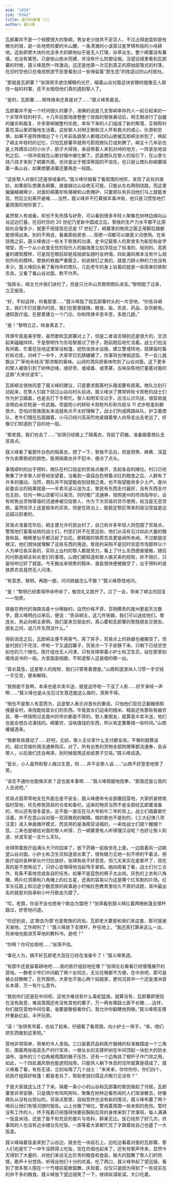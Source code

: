 ```yaml
---
aid: "1010"
zid: "0342"
title: 崖州的故事（八）
author: 聂义峰
---
```


瓦郎寨并不是一个规模很大的黎峒，男女老少拢共不足百人，不过占得底盘却是有眼光的很，是一处地势险要的半山腰，一条清澈的小溪穿过星罗棋布般的小块耕地。这些即使大块的也没多大的耕地似乎是无人打理，杂草丛生。整个峒寨没有寨墙，也没有篱笆，只是依山依水而建，并没有什么防御设施。当望远镜里看到瓦郎寨的时候，聂义峰竟然一阵激动，这还是他第一次见到真正的原始部落式的村落，在旧时空他只在电视旅游节目里看到过一些保留着“原生态”的改造过的山村居社。

“那就是瓦郎寨？”张琪用手遮住耀眼的光芒，瞄着山谷对面这块安静的就像无人居住一般的村寨，还不太相信他们真的遇到黎人了。

“是的，瓦郎寨……带阵焕来还真是对了……”聂义峰笑着说。

瓦郎寨并不是一个时间很久的寨子，准确的说是几支黎峒幸存的人一起合起来的一个非常年轻的村子。十几年前那场席卷整个琼南的黎族暴动后，明王朝进行了血腥的屠杀和报复，许多黎峒被整村杀绝，幸存下来的人们组成了新的聚落，互相帮衬着在深山里顽强地生活着。这些黎人对明王朝和汉人怀有极大的戒心、仇恨和恐惧，如果不是阵焕唱出了十几年前各路黎人都唱过的山歌被瓦郎峒主听到了，唤起了峒主年轻时的记忆，只怕瓦郎寨早就用弓箭把商队打成刺猬了。峒主十几年前也是上阵搏杀过的小伙子，胆子大得很，亲自带着人来到对峙的地方，一阵紧张地谈判之后，一场冲突就在山歌对唱中被化解了。武装商队在黎人的指引下，在山里七绕八绕才来到了峒寨外面，也许是出于根深蒂固的不信任，也只是让商队和峒寨隔着一条山谷，如果想要进寨还要再走一段路。

“这些黎人对我们还是很戒备的。”聂义峰仔细看了看周围的地形，发现了此处的奥妙。如果部队想袭击峒寨，直接越过山谷绝无可能，只能从左右两侧绕路，而这里偏偏植被稀少，对面的峒寨却有植被和山势掩护，只要部队有异动他们马上就能发现，然后立刻离开避难……当然，聂义峰并不打算搞军事冲突，他只是习惯性地打量周围的地形罢了。

虽然黎人有戒备，却也不失热情与好奇，可以看到很多年轻人聚集在树林边缘向山谷这边打量。在旧时空的 20 世纪乃至新中国成立后，黎族的生产力水平都不比原始社会强多少，就更不用提现在还是 17 世纪了，峒寨里的物资之匮乏用脚后跟都能想得出来。别的不用说，看看那些房舍……简陋一词都可以做褒义词使用。在来琼南之前，聂义峰做过一些关于黎族的功课，史书记载黎人的房舍多为船型和金字塔型，而一个从小衣食无忧的现代人的脑海里立刻浮现出了标准的、规则的、高质量的建筑模样，可是现在眼前却是摇摇欲坠随时会坍塌，四处漏风根本没有什么规则外形的模样。黎族的铁器严重匮乏，别说铁钉之类的，就是刀耕火种的刀也没有多少。聂义峰回头看了看待命的商队，几批老牛的身上驮着的就是一些简单的铁制农具，又看了看山谷对面，默不作声。

“指挥长，峒主允许我们进村了，但是只允许山货商带商队进去。”黎明跑了过来，立正报告。

“好，不如这样，你看那里……”聂义峰指了指瓦郎寨村头的一片空地，“你告诉峒主，我们不打扰寨内村民，我们在那里摆摊，粮食、盐、农具、药品、杂货都有。通知医疗组，在那里建立一个门诊。你和阵焕辛苦辛苦，多跑几趟。”

“是！”黎明立正，转身离去了。

阵焕毕竟是美孚黎，虽然歌和瓦郎寨对上了，但是二者语言相别还是很大的，交流起来磕磕绊绊，于是黎明作为东哈黎接过了担子，跑前跑后地忙活着。战士们也没有闲着，忙着在驻地这里架设帐篷，挖防虫排水设施，建立警戒阵地，搭建临时畜栏和仓库。对峙了一中午，大家早已饥肠辘辘了，炊事班也埋锅造饭，不一会儿就飘出了“草地米线汤”那浓郁的香味。山涧的清风把香味吹到了山谷对面，这下更多的黎人被吸引到了树林边缘，或好奇、或戒备、或羡慕，五味杂陈地打量着对面的这群“大宋伏波军”。

瓦郎峒主很快同意了聂义峰的建议，只是要求距离村头隆闺要有距离。商队立刻行动起来，在黎人引路下绕过山谷向村头前进。聂义峰派了携带转轮卡宾枪的战士们作为护卫跟着，也是去打下手帮忙。黎人和明军交过手，应当认识鸟铳，很容易就会明白米尼枪是一件武器。但是短小的转轮卡宾枪外形和鸟铳与 11 式步枪差别都很大，恐怕对黎族朋友来说就有点不太好理解了。战士们列成两路纵队，护卫着商队，老牛们慢在后面跟着，小马已经兴高采烈地紧跟着黎人向导走出去老远了，好像它们知道到了目的地一般。

“那老聂，我们也去了……”张琪已经换上了隔离衣，背起了药箱，准备跟着商队去贸易点。

聂义峰看了看那件白色的隔离衣，想了一下，黎族不忌白，但是把黑、麻黄、深蓝作为丧葬祭祀的颜色，医用隔离衣并不犯冲，便点了点头。

事情顺利的出乎预料，商队在村口指定的贸易点展开，支起各自的摊位。村口已经聚集了许多黎人好奇地张望着，当看到一袋袋白色带着点红的粮食之后，人群有了许多的骚动。当然，商队并不指望能收到钱银之类，也不指望能收多少土产。崖州前委会议的结果就是——半卖半送以送为主，黎民有东西支付最好，没有东西支付也无妨，任何一种山货都可以易货。同时推广流通券，按照崖州的市场指导价，会有和售出货物等值的流通券被交给黎人，作为下次贸易的货币使用，权当是无息贷款。虽然经济上这是赔本的买卖，但是在政治上，能稳定黎区带来的政治受益是远远超过前者的。

贸易点准备完毕后，峒主便允许村民出村了，自己和许多年轻人则包围了贸易点，警惕地打量着站岗的战士们。村民们并不在意这些，他们从没有见过如此大量的粮食和盐，眼睛里似乎都泛起了白花。那精致的铁质农具更是闻所未闻，不过都是庄稼汉，他们很快就理解了这些东西的用途。黎民的采购不是旧时空逛市场那样以个人为单位各买各的，实际上出村的黎人都是劳力，看上了什么东西便直接搬，随后的付款是峒主和长老们的事情。山商们都知道和黎人做买卖的规矩，并不阻拦，只是吩咐记好了就是。今天搬出来销售的糙米、食盐很快便被搬空了，出乎预料的是铁质农具竟然无人问津。

“有意思，黎明，再跑一趟，问问铁器怎么不搬？”聂义峰奇怪地问。

“是！”黎明已经累得呼哧呼哧了，敬完礼又跑开了。过了一会，带来了峒主的回复——怕贵。

铁器在明代的海南岛是十分稀缺的，自然价格不菲，百物腾贵的崖州更是天文数字。聂义峰明白过来后，便说：“告诉峒主，这几件铁器，我们可以送给他们。黎连长，务必向峒主表明，我们是来交朋友的，真心要和瓦郎寨的黎族朋友交朋友。朋友之间，送几件东西没什么。”

得到消息之后，瓦郎峒主便不再客气，挥了挥手，贸易点上的铁器也被搬空了。但是村民们干完活，呼啦一下又退回寨子，贸易点一下子安静下来，只剩下已经空空如也的几个摊位。医疗组也无人问津，只有张琪带着小护士和卫生员，站在那里如唱戏说书的一般。大家面面相觑，不知道黎人这是唱的哪一出。

“首长莫急，这是黎人的规矩，我们只管等着便是。”山商知道澳洲人习惯一手交钱一手交货，便来解释。

“我倒是不急啊，本来也是半卖半送，就是这呼啦一下没了人影……好歹来吱一声啊……”聂义峰也是从没见过生意还能这么做的，哭笑不得。

“倒也不是黎人有意而为，这是黎人表示对首长的重视。只怕他们现在正翻箱倒柜搜遍全村，来找能给首长们的东西。毕竟首长们运来的糙米、精盐还有那些铁器农具，哪一样按照过去崖州的市价都是不菲的。黎人重朋友，就算是半卖半送，他们也是会想办法凑钱的。峒寨穷，没啥值钱的东西，所以肯定要筹措一些时间。”山商缓缓道来。

“我都有些感动了……好吧，无妨，黎人无论拿什么支付都全收。不够的就算送的，超过货值的用流通券购买。对了，所有出售的货物全部附赠等额流通券，告诉黎人，以后我们还会再来，到时候就用这些纸票子交易。”聂义峰说道。

“首长，小人虽然和黎人做过生意，但……并不会黎人话……”山商不好意思地笑了笑。

“语言不通你也能做买卖？这也是本事啊……”聂义峰佩服地抱拳，“那我还是让我的人去说吧。”

贸易点孤零零地支在外面总是不安全，聂义峰便命令全部撤回营地，大家抓紧修筑临时营地，优先修筑简易的仓库和畜栏。运来的物资当然不是全部给瓦郎寨准备的，所以还有很多富余，总不能一直压在马大爷和牛二爷的背上。战士们唱着歌忙活着，并不在意山谷对面一双双微观的眼睛。唱的歌也不是别的，《三大纪律八项注意》进入单曲循环模式，而且用的是海南官话唱的，一来给战士们提个醒绷个弦，二来也是唱给对面的黎人听得，万一峒寨里有人听得懂汉话呢？也好让黎人知道，伏波军是一支什么军队。

张琪带着医疗组满头大汗的回来了，放下药箱一屁股坐在上面，一边扇着风一边眺望山谷对面。小护士和卫生员知道首长累了，很有眼力见地一刻不停的干着活，把医疗组的各种家伙什归位放好。张琪有些不好意思，但几天来实在是累坏了，现在真的是不想再动了，只好心安理得地当起甩手掌柜。她四周看了看，战士们分工合作，有条不紊地完成各自的任务。如果不是蓝色的裤子太出戏，灰色的上衣和八角帽，两片红领章和八角帽上的红五星，还真的容易以为这是哪个红军剧的片场。红军长征路上和沿途少数民族的故事是小时候红色教育里经久不衰的话题，其中最出名的就是刘伯承和小叶丹歃血为盟了。

“哎，老聂，你该不会也想来个歃血为盟吧？”张琪看到聂义峰扛着两根帐篷支撑杆路过，好奇地问道。

“你还别说，这‘歃血为盟’也是黎族的风俗。瓦郎老大要是和我们来这套，那可就谢天谢地，工作顺利了！”聂义峰放下支撑杆，杵在地上，“我还真打算来这么一出，将来咱也能进芳草地的教科书，是吧？”

“你啊？你可拉倒吧……”张琪不信。

“事在人为，搞不好瓦郎老大现在已经在准备牛了！”聂义峰笑道。

“有那牛还是留着耕地吧……我的医疗组驻地在哪？”张琪左右看看已经慢慢展开的营地，一群老少爷们中间戳了两个女同志，无论在哪都不方便。在中央吧，那可是被众目睽睽了。在外围吧，大家也不放心两个姑娘家，更何况其中一个还是澳洲首长本尊，万一有什么意外。

“我劝你们还是在中间吧，这地方难说有什么毒蛇猛兽。就算没有，瓦郎寨即便现在没有敌意，难说周围还有没有其他的寨子，万一再有哪路土匪不长眼……这样，你们就在营地中间住着，谁要是敢偷看你们，我允许你戳瞎他狗眼。”聂义峰把支撑杆重新扛起，半开玩笑。

“滚！”张琪笑骂着，也站了起来，仔细看了看周围，向小护士一挥手，“来，咱们把东西搬到这里吧。”

营地非常简单，简单的令人发指。三口装着药品和医疗器械的标准箱摆成一个三角形，围着两张临高生产的行军床，一根长长的支撑杆树在中间顶起一块巨大的防水油布，油布的三个边角被周围的箱子压住，还有一个边角挂了根杆子作门帘之用。如此，一个四处漏风倒也能遮阳挡雨，只能供人躺下休息的住所就算是搭成了。聂义峰看了看，有些无语，立刻吆喝了几个战士：“来来来，你你你你，你们四个，给医疗组搭好帐篷！都是老兵了，帮助老弱妇孺这点眼力见没有？”

于是大家就这么住了下来，隔着一条小小的山谷和瓦郎寨的黎民做起了邻居。瓦郎寨里非常安静，只是偶尔有鸡鸣狗叫，聚集在树林边看热闹的人们渐渐散去，好像商队从没有出现似的。贸易点那里，自始至终也没有新的情况，聂义峰布置了两个哨兵让他们有情况随时报告。山上也撒了哨位，警戒着周围一些未知的危险。暂时没有工作的人，终于拖着已经饿得快要前胸贴后背的身体来到了炊事班，每人满满一饭盒米线，还放了鱼干和充足的姜片与佐料，鲜美无比。饭已经热了好几次，炊事班的人也没有近水楼台先吃饭，一直等着大家都忙完了才跟着给自己也盛了一大饭盒。

聂义峰端着饭盒来到了山谷边，就坐在一块岩石上，边吃边看着对面的瓦郎寨。黎人们也是忙了一中午没顾得上吃饭，现在炊烟也起来了，还有有歌声传来，显然今天得到了大量的、对他们来说无比珍贵的粮食和食盐，极大的鼓舞了黎人们的热情，歌声十分悠扬，听得出他们十分的欢喜。吃了两口，聂义峰举起了望远镜，看到了很多黎人围在一个竹楼前载歌载舞，庆祝着，仅仅只是因为得到了一些说实在的并不多的粮食。聂义峰放下望远镜笑了一下，继续呲溜呲溜，大口吃着。
